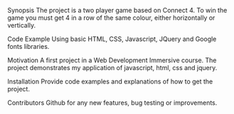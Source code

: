 Synopsis
The project is a two player game based on Connect 4. To win the game you must get 4 in a row of the same colour, either horizontally or vertically. 


Code Example
Using basic HTML, CSS, Javascript, JQuery and Google fonts libraries.


Motivation
A first project in a Web Development Immersive course. The project demonstrates my application of javascript, html, css and jquery.


Installation
Provide code examples and explanations of how to get the project.


Contributors
Github for any new features, bug testing or improvements.
